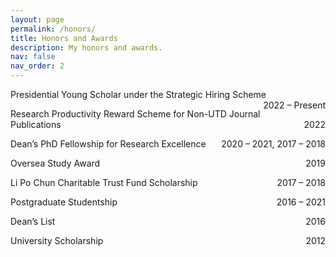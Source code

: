 ```yaml
---
layout: page
permalink: /honors/
title: Honors and Awards
description: My honors and awards.
nav: false
nav_order: 2
---
```


Presidential Young Scholar under the Strategic Hiring Scheme <float style="display:inline-block; float:right;">2022 – Present</float>

Research Productivity Reward Scheme for Non-UTD Journal Publications <float style="display:inline-block; float:right;">2022</float>

Dean’s PhD Fellowship for Research Excellence <float style="display:inline-block; float:right;">2020 – 2021, 2017 – 2018</float>

Oversea Study Award <float style="display:inline-block; float:right;">2019</float>

Li Po Chun Charitable Trust Fund Scholarship <float style="display:inline-block; float:right;">2017 – 2018</float>

Postgraduate Studentship <float style="display:inline-block; float:right;">2016 – 2021</float>

Dean’s List <float style="display:inline-block; float:right;">2016</float>

University Scholarship <float style="display:inline-block; float:right;">2012</float>
